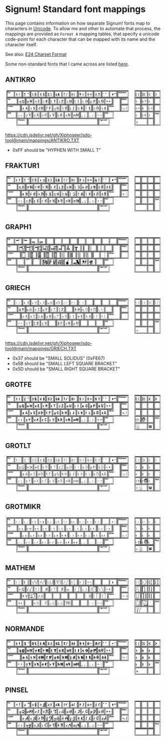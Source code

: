 # Signum! Standard font mappings

This page contains information on how separate Signum! fonts map to characters
in [Unicode]. To allow me and other to automate that process, the mappings
are provided as `Format A` mapping tables, that specify a unicode code-point
for each character that can be mapped with its name and the character itself.

[Unicode]: https://unicode.org

See also: [E24 Charset Format](format-eset.html)

Some non-standard fonts that I came across are listed [here](font-other.html).

## ANTIKRO

![KBANTIK](img/kb/ANTIKRO.png)

<https://cdn.jsdelivr.net/gh/Xiphoseer/sdo-tool@main/mappings/ANTIKRO.TXT>

- 0xFF should be "HYPHEN WITH SMALL T"

## FRAKTUR1

![FRAKTUR1](img/kb/FRAKTUR1.png)

## GRAPH1

![GRAPH1](img/kb/GRAPH1.png)

## GRIECH

![KBGRIECH](img/kb/GRIECH.png)

<https://cdn.jsdelivr.net/gh/Xiphoseer/sdo-tool@main/mappings/GRIECH.TXT>

- 0x37 should be "SMALL SOLIDUS" (0xFE67)
- 0x5B should be "SMALL LEFT SQUARE BRACKET"
- 0x5D should be "SMALL RIGHT SQUARE BRACKET"

## GROTFE

![GROTFE](img/kb/GROTFE.png)

## GROTLT

![GROTLT](img/kb/GROTLT.png)

## GROTMIKR

![GROTMIKR](img/kb/GROTMIKR.png)

## MATHEM

![MATHEM](img/kb/MATHEM.png)

## NORMANDE

![NORMANDE](img/kb/NORMANDE.png)

## PINSEL

![PINSEL](img/kb/PINSEL.png)